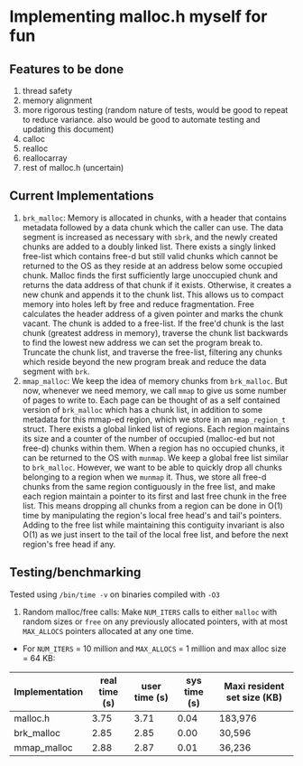 # Implementing malloc.h myself for fun

## Features to be done

1. thread safety
2. memory alignment
3. more rigorous testing (random nature of tests, would be good to repeat to reduce variance. also would be good to automate testing and updating this document)
4. calloc
5. realloc
6. reallocarray
7. rest of malloc.h (uncertain)

## Current Implementations

1. `brk_malloc`: Memory is allocated in chunks, with a header that contains metadata followed by a data chunk which the caller can use. The data segment is increased as necessary with `sbrk`, and the newly created chunks are added to a doubly linked list.
   There exists a singly linked free-list which contains free-d but still valid chunks which cannot be returned to the OS as they reside at an address below some occupied chunk. Malloc finds the first sufficiently large unoccupied chunk and returns the data address of that chunk if it exists.
   Otherwise, it creates a new chunk and appends it to the chunk list. This allows us to compact memory into holes left by free and reduce fragmentation.
   Free calculates the header address of a given pointer and marks the chunk vacant. The chunk is added to a free-list. If the free'd chunk is the last chunk (greatest address in memory), traverse the chunk list backwards to find the lowest new address we can set the program break to.
   Truncate the chunk list, and traverse the free-list, filtering any chunks which reside beyond the new program break and reduce the data segment with `brk`.
2. `mmap_malloc`: We keep the idea of memory chunks from `brk_malloc`. But now, whenever we need memory, we call `mmap` to give us some number of pages to write to. Each page can be thought of as a self contained version of `brk_malloc` which has a chunk list, in addition to some metadata for this mmap-ed region, which we store in an `mmap_region_t` struct. There exists a global linked list of regions. Each region maintains its size and a counter of the number of occupied (malloc-ed but not free-d) chunks within them. When a region has no occupied chunks, it can be returned to the OS with `munmap`.
   We keep a global free list similar to `brk_malloc`. However, we want to be able to quickly drop all chunks belonging to a region when we `munmap` it. Thus, we store all free-d chunks from the same region contiguously in the free list, and make each region maintain a pointer to its first and last free chunk in the free list. This means dropping all chunks from a region can be done in O(1) time by manipulating the region's local free head's and tail's pointers. Adding to the free list while maintaining this contiguity invariant is also O(1) as we just insert to the tail of the local free list, and before the next region's free head if any.

## Testing/benchmarking

Tested using `/bin/time -v` on binaries compiled with `-O3`

1. Random malloc/free calls: Make `NUM_ITERS` calls to either `malloc` with random sizes or `free` on any previously allocated pointers, with at most `MAX_ALLOCS` pointers allocated at any one time.

- For `NUM_ITERS` = 10 million and `MAX_ALLOCS` = 1 million and max alloc size = 64 KB:

| Implementation | real time (s) | user time (s) | sys time (s) | Maxi resident set size (KB) |
| -------------- | ------------- | ------------- | ------------ | --------------------------- |
| malloc.h       | 3.75          | 3.71          | 0.04         | 183,976                     |
| brk_malloc     | 2.85          | 2.85          | 0.00         | 30,596                      |
| mmap_malloc    | 2.88          | 2.87          | 0.01         | 36,236                      |
